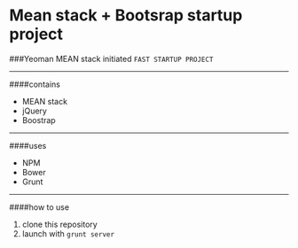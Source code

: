 # Mean stack + Bootsrap startup project

###Yeoman MEAN stack initiated `FAST STARTUP PROJECT`

______
####contains

- MEAN stack
- jQuery
- Boostrap

______
####uses

- NPM
- Bower
- Grunt

______
####how to use

  1. clone this repository
  2. launch with `grunt server`

